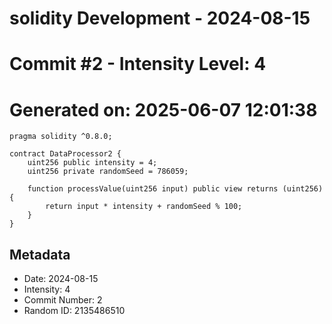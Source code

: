 ﻿# solidity Development - 2024-08-15
# Commit #2 - Intensity Level: 4
# Generated on: 2025-06-07 12:01:38
```solidity
pragma solidity ^0.8.0;

contract DataProcessor2 {
    uint256 public intensity = 4;
    uint256 private randomSeed = 786059;

    function processValue(uint256 input) public view returns (uint256) {
        return input * intensity + randomSeed % 100;
    }
}
```
## Metadata
- Date: 2024-08-15
- Intensity: 4
- Commit Number: 2
- Random ID: 2135486510

